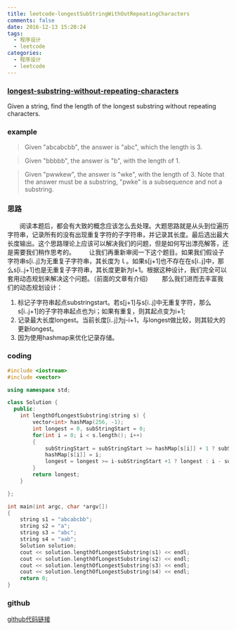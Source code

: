 ```yaml
---
title: leetcode-longestSubStringWithOutRepeatingCharacters
comments: false
date: 2016-12-13 15:20:24
tags:
  - 程序设计
  - leetcode
categories:
  - 程序设计
  - leetcode
---
```


### [longest-substring-without-repeating-characters](https://leetcode.com/problems/longest-substring-without-repeating-characters/)
Given a string, find the length of the longest substring without repeating characters.

<!--more-->

### example
> Given "abcabcbb", the answer is "abc", which the length is 3.

> Given "bbbbb", the answer is "b", with the length of 1.

> Given "pwwkew", the answer is "wke", with the length of 3. Note that the answer must be a substring, "pwke" is a subsequence and not a substring.

### 思路
　　阅读本题后，都会有大致的概念应该怎么去处理。大题思路就是从头到位遍历字符串，记录所有的没有出现重复字符的子字符串，并记录其长度。最后选出最大长度输出。这个思路理论上应该可以解决我们的问题，但是如何写出漂亮解答，还是需要我们稍作思考的。
　　让我们再重新审阅一下这个题目。如果我们假设子字符串s[i..j]为无重复子字符串，其长度为ｌ。如果s[j+1]也不存在在s[i..j]中，那么s[i..j+1]也是无重复子字符串，其长度更新为l+1。根据这种设计，我们完全可以套用动态规划来解决这个问题。（前面的文章有介绍)
　　那么我们进而去丰富我们的动态规划设计：
1. 标记子字符串起点substringstart。若s[j+1]与s[i..j]中无重复字符，那么s[i..j+1]的子字符串起点也为i；如果有重复，则其起点变为i+1;
2. 记录最大长度longest。当前长度[i..j]为j-i+1，与longest做比较，则其较大的更新longest。
3. 因为使用hashmap来优化记录存储。

### coding
```cpp
#include <iostream>
#include <vector>

using namespace std;

class Solution {
  public:
    int lengthOfLongestSubstring(string s) {
        vector<int> hashMap(256, -1);
        int longest = 0, subStringStart = 0;
        for(int i = 0; i < s.length(); i++)
        {
            subStringStart = subStringStart >= hashMap[s[i]] + 1 ? subStringStart : hashMap[s[i]] + 1;
            hashMap[s[i]] = i;
            longest = longest >= i-subStringStart +1 ? longest : i - subStringStart + 1;
        }
        return longest;
    }

};

int main(int argc, char *argv[])
{
    string s1 = "abcabcbb";
    string s2 = "a";
    string s3 = "abc";
    string s4 = "aab";
    Solution solution;
    cout << solution.lengthOfLongestSubstring(s1) << endl;
    cout << solution.lengthOfLongestSubstring(s2) << endl;
    cout << solution.lengthOfLongestSubstring(s3) << endl;
    cout << solution.lengthOfLongestSubstring(s4) << endl;
    return 0;
}
```

### github

[github代码链接](https://github.com/geeklenny/leetcode)
